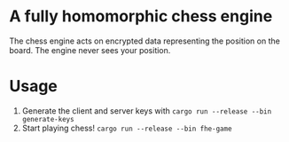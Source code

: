 # A fully homomorphic chess engine
The chess engine acts on encrypted data representing the position on the board. The engine never sees your position.
# Usage
1. Generate the client and server keys with `cargo run --release --bin generate-keys`
2. Start playing chess! `cargo run --release --bin fhe-game`
